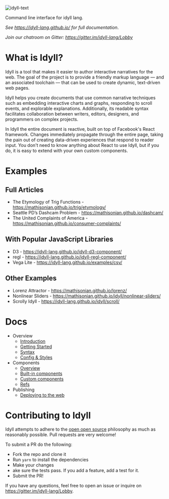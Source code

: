 ![idyll-text](https://cloud.githubusercontent.com/assets/1074773/24593896/95730fba-17dc-11e7-82dd-ae7335f205b6.png)

Command line interface for idyll lang. 

*See https://idyll-lang.github.io/ for full documentation*.

*Join our chatroom on Gitter: https://gitter.im/idyll-lang/Lobby*


# What is Idyll?

Idyll is a tool that makes it easier to author interactive narratives for the web. The goal of the project is to provide a friendly markup language — and an associated toolchain — that can be used to create dynamic, text-driven web pages.

Idyll helps you create documents that use common narrative techniques such as embedding interactive charts and graphs, responding to scroll events, and explorable explanations. Additionally, its readable syntax facilitates collaboration between writers, editors, designers, and programmers on complex projects.

In Idyll the entire document is reactive, built on top of Facebook's React framework. Changes immediately propagate through the entire page, taking the pain out of creating data-driven experiences that respond to reader input. You don't need to know anything about React to use Idyll, but if you do, it is easy to extend with your own custom components.


# Examples

## Full Articles

* The Etymology of Trig Functions - https://mathisonian.github.io/trig/etymology/
* Seattle PD’s Dashcam Problem - https://mathisonian.github.io/dashcam/
* The United Complaints of America - https://mathisonian.github.io/consumer-complaints/

## With Popular JavaScript Libraries

* D3 - https://idyll-lang.github.io/idyll-d3-component/
* regl - https://idyll-lang.github.io/idyll-regl-component/
* Vega Lite - https://idyll-lang.github.io/examples/csv/

## Other Examples

* Lorenz Attractor - https://mathisonian.github.io/lorenz/
* Nonlinear Sliders - https://mathisonian.github.io/idyll/nonlinear-sliders/
* Scrolly Idyll - https://idyll-lang.github.io/idyll/scroll/


# Docs 

* Overview
  * [Introduction](https://idyll-lang.github.io/introduction)
  * [Getting Started](https://idyll-lang.github.io/getting-started)
  * [Syntax](https://idyll-lang.github.io/syntax)
  * [Config & Styles](https://idyll-lang.github.io/configuration-and-styles)
* Components
  * [Overview](https://idyll-lang.github.io/components-overview)
  * [Built-in components](https://idyll-lang.github.io/components-built-in)
  * [Custom components](https://idyll-lang.github.io/components-custom)
  * [Refs](https://idyll-lang.github.io/components-refs)
* Publishing
  * [Deploying to the web](https://idyll-lang.github.io/publishing-deploying-to-the-web)


# Contributing to Idyll

Idyll attempts to adhere to the [open open source](http://openopensource.org/) philosophy as much as reasonably possible. Pull requests are very welcome!

To submit a PR do the following:

* Fork the repo and clone it
* Run `yarn` to install the dependencies
* Make your changes
* ake sure the tests pass. If you add a feature, add a test for it.
* Submit the PR!

If you have any questions, feel free to open an issue or inquire on https://gitter.im/idyll-lang/Lobby. 

